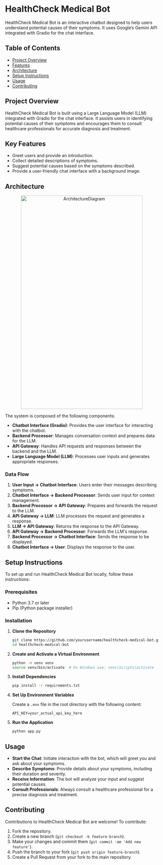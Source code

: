 # HealthCheck Medical Bot

HealthCheck Medical Bot is an interactive chatbot designed to help users understand potential causes of their symptoms. It uses Google’s Gemini API integrated with Gradio for the chat interface.

## Table of Contents

- [Project Overview](#project-overview)
- [Features](#features)
- [Architecture](#architecture)
- [Setup Instructions](#setup-instructions)
- [Usage](#usage)
- [Contributing](#contributing)

## Project Overview

HealthCheck Medical Bot is built using a Large Language Model (LLM) integrated with Gradio for the chat interface. It assists users in identifying potential causes of their symptoms and encourages them to consult healthcare professionals for accurate diagnosis and treatment.

## Key Features

- Greet users and provide an introduction.
- Collect detailed descriptions of symptoms.
- Suggest potential causes based on the symptoms described.
- Provide a user-friendly chat interface with a background image.

## Architecture

<div align="center">
  <img src="https://github.com/user-attachments/assets/b7f229c5-56d5-4ac2-ad13-25f800dc48ee" alt="ArchitectureDiagram" width="400" height="700">
</div>


The system is composed of the following components:

- **Chatbot Interface (Gradio)**: Provides the user interface for interacting with the chatbot.
- **Backend Processor**: Manages conversation context and prepares data for the LLM.
- **API Gateway**: Handles API requests and responses between the backend and the LLM.
- **Large Language Model (LLM)**: Processes user inputs and generates appropriate responses.

### Data Flow

1. **User Input → Chatbot Interface**: Users enter their messages describing symptoms.
2. **Chatbot Interface → Backend Processor**: Sends user input for context management.
3. **Backend Processor → API Gateway**: Prepares and forwards the request to the LLM.
4. **API Gateway → LLM**: LLM processes the request and generates a response.
5. **LLM → API Gateway**: Returns the response to the API Gateway.
6. **API Gateway → Backend Processor**: Forwards the LLM's response.
7. **Backend Processor → Chatbot Interface**: Sends the response to be displayed.
8. **Chatbot Interface → User**: Displays the response to the user.

## Setup Instructions

To set up and run HealthCheck Medical Bot locally, follow these instructions:

### Prerequisites

- Python 3.7 or later
- Pip (Python package installer)

### Installation

1. **Clone the Repository**

    ```bash
    git clone https://github.com/yourusername/healthcheck-medical-bot.git
    cd healthcheck-medical-bot
    ```

2. **Create and Activate a Virtual Environment**

    ```bash
    python -m venv venv
    source venv/bin/activate  # On Windows use: venv\Scripts\activate
    ```

3. **Install Dependencies**

    ```bash
    pip install -r requirements.txt
    ```

4. **Set Up Environment Variables**

    Create a `.env` file in the root directory with the following content:

    ```env
    API_KEY=your_actual_api_key_here
    ```

5. **Run the Application**

    ```bash
    python app.py
    ```

## Usage

- **Start the Chat**: Initiate interaction with the bot, which will greet you and ask about your symptoms.
- **Describe Symptoms**: Provide details about your symptoms, including their duration and severity.
- **Receive Information**: The bot will analyze your input and suggest potential causes.
- **Consult Professionals**: Always consult a healthcare professional for a precise diagnosis and treatment.

## Contributing

Contributions to HealthCheck Medical Bot are welcome! To contribute:

1. Fork the repository.
2. Create a new branch (`git checkout -b feature-branch`).
3. Make your changes and commit them (`git commit -am 'Add new feature'`).
4. Push the branch to your fork (`git push origin feature-branch`).
5. Create a Pull Request from your fork to the main repository.
